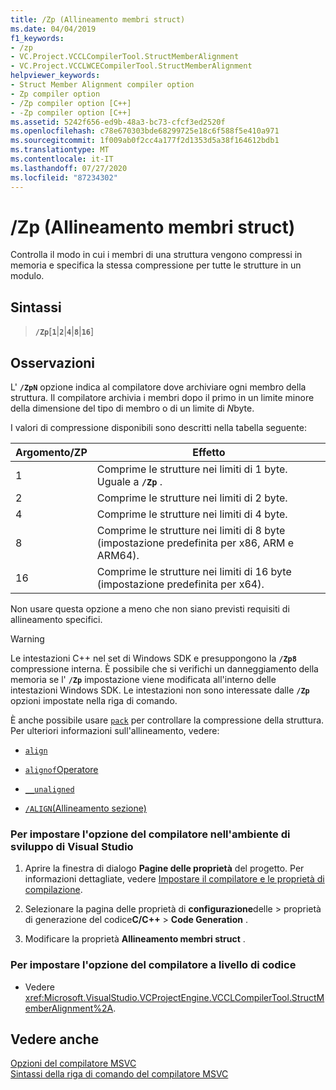 ```yaml
---
title: /Zp (Allineamento membri struct)
ms.date: 04/04/2019
f1_keywords:
- /zp
- VC.Project.VCCLCompilerTool.StructMemberAlignment
- VC.Project.VCCLWCECompilerTool.StructMemberAlignment
helpviewer_keywords:
- Struct Member Alignment compiler option
- Zp compiler option
- /Zp compiler option [C++]
- -Zp compiler option [C++]
ms.assetid: 5242f656-ed9b-48a3-bc73-cfcf3ed2520f
ms.openlocfilehash: c78e670303bde68299725e18c6f588f5e410a971
ms.sourcegitcommit: 1f009ab0f2cc4a177f2d1353d5a38f164612bdb1
ms.translationtype: MT
ms.contentlocale: it-IT
ms.lasthandoff: 07/27/2020
ms.locfileid: "87234302"
---
```

# <a name="zp-struct-member-alignment"></a>/Zp (Allineamento membri struct)

Controlla il modo in cui i membri di una struttura vengono compressi in memoria e specifica la stessa compressione per tutte le strutture in un modulo.

## <a name="syntax"></a>Sintassi

> **`/Zp`**[**`1`**|**`2`**|**`4`**|**`8`**|**`16`**]

## <a name="remarks"></a>Osservazioni

L' **`/ZpN`** opzione indica al compilatore dove archiviare ogni membro della struttura. Il compilatore archivia i membri dopo il primo in un limite minore della dimensione del tipo di membro o di un limite di *N*byte.

I valori di compressione disponibili sono descritti nella tabella seguente:

|Argomento/ZP|Effetto|
|-|-|
|1|Comprime le strutture nei limiti di 1 byte. Uguale a **`/Zp`** .|
|2|Comprime le strutture nei limiti di 2 byte.|
|4|Comprime le strutture nei limiti di 4 byte.|
|8|Comprime le strutture nei limiti di 8 byte (impostazione predefinita per x86, ARM e ARM64).|
|16| Comprime le strutture nei limiti di 16 byte (impostazione predefinita per x64).|

Non usare questa opzione a meno che non siano previsti requisiti di allineamento specifici.

> [!WARNING]
> Le intestazioni C++ nel set di Windows SDK e presuppongono la **`/Zp8`** compressione interna. È possibile che si verifichi un danneggiamento della memoria se l' **`/Zp`** impostazione viene modificata all'interno delle intestazioni Windows SDK. Le intestazioni non sono interessate dalle **`/Zp`** opzioni impostate nella riga di comando.

È anche possibile usare [`pack`](../../preprocessor/pack.md) per controllare la compressione della struttura. Per ulteriori informazioni sull'allineamento, vedere:

- [`align`](../../cpp/align-cpp.md)

- [`alignof`Operatore](../../cpp/alignof-operator.md)

- [`__unaligned`](../../cpp/unaligned.md)

- [`/ALIGN`(Allineamento sezione)](align-section-alignment.md)

### <a name="to-set-this-compiler-option-in-the-visual-studio-development-environment"></a>Per impostare l'opzione del compilatore nell'ambiente di sviluppo di Visual Studio

1. Aprire la finestra di dialogo **Pagine delle proprietà** del progetto. Per informazioni dettagliate, vedere [Impostare il compilatore e le proprietà di compilazione](../working-with-project-properties.md).

1. Selezionare la pagina delle proprietà di **configurazione**delle  >  proprietà di generazione del codice**C/C++**  >  **Code Generation** .

1. Modificare la proprietà **Allineamento membri struct** .

### <a name="to-set-this-compiler-option-programmatically"></a>Per impostare l'opzione del compilatore a livello di codice

- Vedere <xref:Microsoft.VisualStudio.VCProjectEngine.VCCLCompilerTool.StructMemberAlignment%2A>.

## <a name="see-also"></a>Vedere anche

[Opzioni del compilatore MSVC](compiler-options.md) \
[Sintassi della riga di comando del compilatore MSVC](compiler-command-line-syntax.md)
